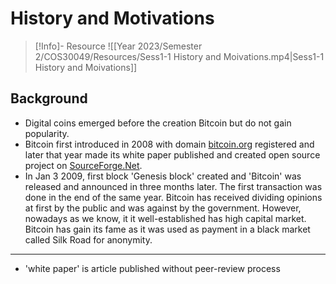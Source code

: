 # History and Motivations

>[!Info]- Resource
>![[Year 2023/Semester 2/COS30049/Resources/Sess1-1 History and Moivations.mp4|Sess1-1 History and Moivations]]

## Background

- Digital coins emerged before the creation Bitcoin but do not gain popularity. 
- Bitcoin first introduced in 2008 with domain [bitcoin.org](bitcoin.org) registered and later that year made its white paper published and created open source project on [SourceForge.Net](sourceforge.net).
- In Jan 3 2009, first block 'Genesis block' created and 'Bitcoin' was released and announced in three months later. The first transaction was done in the end of the same year.
Bitcoin has received dividing opinions at first by the public and was against by the government. However, nowadays as we know, it it well-established has high capital market. Bitcoin has gain its fame as it was used as payment in a black market called Silk Road for anonymity.
---
- 'white paper' is article published without peer-review process